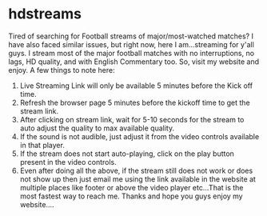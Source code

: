 # hdstreams
Tired of searching for Football streams of major/most-watched matches? I have also faced similar issues, but right now, here I am...streaming for y'all guys.
I stream most of the major football matches with no interruptions, no lags, HD quality, and with English Commentary too.
So, visit my website and enjoy.
A few things to note here:
1. Live Streaming Link will only be available 5 minutes before the Kick off time.
2. Refresh the browser page 5 minutes before the kickoff time to get the stream link.
3. After clicking on stream link, wait for 5-10 seconds for the stream to auto adjust the quality to max available quality.
4. If the sound is not audible, just adjust it from the video controls available in that player.
5. If the stream does not start auto-playing, click on the play button present in the video controls.
6. Even after doing all the above, if the stream still does not work or does not show up then just email me using the link available in the website at multiple places like footer or above the video player etc...That is the most fastest way to reach me.
Thanks and hope you guys enjoy my website....
